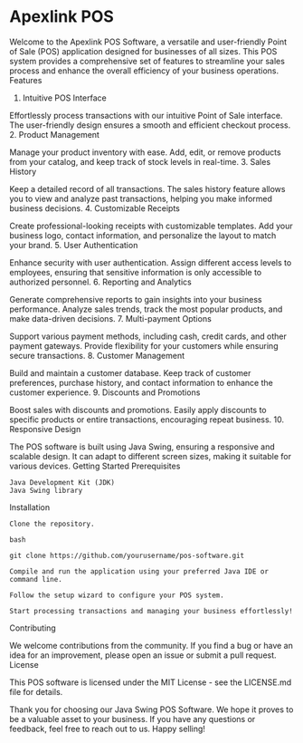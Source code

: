 # Apexlink POS 
Welcome to the Apexlink POS Software, a versatile and user-friendly Point of Sale (POS) application designed for businesses of all sizes. This POS system provides a comprehensive set of features to streamline your sales process and enhance the overall efficiency of your business operations.
Features
1. Intuitive POS Interface

Effortlessly process transactions with our intuitive Point of Sale interface. The user-friendly design ensures a smooth and efficient checkout process.
2. Product Management

Manage your product inventory with ease. Add, edit, or remove products from your catalog, and keep track of stock levels in real-time.
3. Sales History

Keep a detailed record of all transactions. The sales history feature allows you to view and analyze past transactions, helping you make informed business decisions.
4. Customizable Receipts

Create professional-looking receipts with customizable templates. Add your business logo, contact information, and personalize the layout to match your brand.
5. User Authentication

Enhance security with user authentication. Assign different access levels to employees, ensuring that sensitive information is only accessible to authorized personnel.
6. Reporting and Analytics

Generate comprehensive reports to gain insights into your business performance. Analyze sales trends, track the most popular products, and make data-driven decisions.
7. Multi-payment Options

Support various payment methods, including cash, credit cards, and other payment gateways. Provide flexibility for your customers while ensuring secure transactions.
8. Customer Management

Build and maintain a customer database. Keep track of customer preferences, purchase history, and contact information to enhance the customer experience.
9. Discounts and Promotions

Boost sales with discounts and promotions. Easily apply discounts to specific products or entire transactions, encouraging repeat business.
10. Responsive Design

The POS software is built using Java Swing, ensuring a responsive and scalable design. It can adapt to different screen sizes, making it suitable for various devices.
Getting Started
Prerequisites

    Java Development Kit (JDK)
    Java Swing library

Installation

    Clone the repository.

    bash

    git clone https://github.com/yourusername/pos-software.git

    Compile and run the application using your preferred Java IDE or command line.

    Follow the setup wizard to configure your POS system.

    Start processing transactions and managing your business effortlessly!

Contributing

We welcome contributions from the community. If you find a bug or have an idea for an improvement, please open an issue or submit a pull request.
License

This POS software is licensed under the MIT License - see the LICENSE.md file for details.

Thank you for choosing our Java Swing POS Software. We hope it proves to be a valuable asset to your business. If you have any questions or feedback, feel free to reach out to us. Happy selling!
